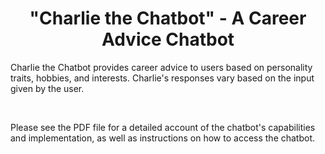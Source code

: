 <h1 align="center">"Charlie the Chatbot" - A Career Advice Chatbot</h1>
Charlie the Chatbot provides career advice to users based on personality traits, hobbies, and interests. Charlie's responses vary based on the input given by the user.

&nbsp;

Please see the PDF file for a detailed account of the chatbot's capabilities and implementation, as well as instructions on how to access the chatbot.
